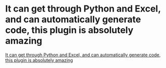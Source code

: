# It can get through Python and Excel, and can automatically generate code, this plugin is absolutely amazing
[It can get through Python and Excel, and can automatically generate code, this plugin is absolutely amazing](https://aiwithcloud.com/2022/09/16/it_can_get_through_python_and_excel_and_can_automatically_generate_code_this_plugin_is_absolutely_amazing/)